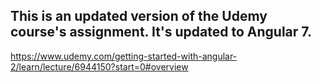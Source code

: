 ## This is an updated version of the Udemy course's assignment. It's updated to Angular 7.
https://www.udemy.com/getting-started-with-angular-2/learn/lecture/6944150?start=0#overview
